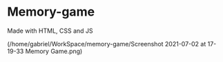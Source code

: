 # Memory-game

Made with HTML, CSS and JS

(/home/gabriel/WorkSpace/memory-game/Screenshot 2021-07-02 at 17-19-33 Memory Game.png)
